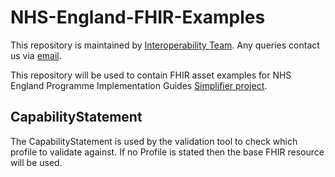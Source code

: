 # NHS-England-FHIR-Examples
This repository is maintained by [Interoperability Team](https://nhsd-confluence.digital.nhs.uk/pages/viewpage.action?spaceKey=IOPS&title=Interoperability+Standards). Any queries contact us via [email](interoperabilityteam@nhs.net).

This repository will be used to contain FHIR asset examples for NHS England Programme Implementation Guides [Simplifier project](https://simplifier.net/NHS-England-Programme-Implementation-Guides/~guides).

## CapabilityStatement
The CapabilityStatement is used by the validation tool to check which profile to validate against. If no Profile is stated then the base FHIR resource will be used.
